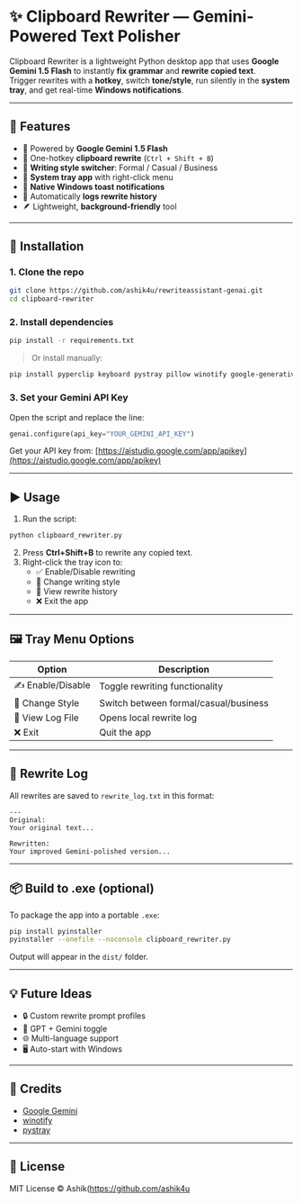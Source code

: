 # ✨ Clipboard Rewriter — Gemini-Powered Text Polisher

Clipboard Rewriter is a lightweight Python desktop app that uses **Google Gemini 1.5 Flash** to instantly **fix grammar** and **rewrite copied text**.  
Trigger rewrites with a **hotkey**, switch **tone/style**, run silently in the **system tray**, and get real-time **Windows notifications**.

---

## 🚀 Features

- 🧠 Powered by **Google Gemini 1.5 Flash**
- 📝 One-hotkey **clipboard rewrite** (`Ctrl + Shift + B`)
- 🔁 **Writing style switcher**: Formal / Casual / Business
- 📌 **System tray app** with right-click menu
- 🔔 **Native Windows toast notifications**
- 💾 Automatically **logs rewrite history**
- 🪶 Lightweight, **background-friendly** tool

---

## 🔧 Installation

### 1. Clone the repo
```bash
git clone https://github.com/ashik4u/rewriteassistant-genai.git
cd clipboard-rewriter
```

### 2. Install dependencies
```bash
pip install -r requirements.txt
```

> Or install manually:
```bash
pip install pyperclip keyboard pystray pillow winotify google-generativeai
```

### 3. Set your Gemini API Key

Open the script and replace the line:
```python
genai.configure(api_key="YOUR_GEMINI_API_KEY")
```

Get your API key from: [https://aistudio.google.com/app/apikey](https://aistudio.google.com/app/apikey)

---

## ▶️ Usage

1. Run the script:

```bash
python clipboard_rewriter.py
```

2. Press **Ctrl+Shift+B** to rewrite any copied text.
3. Right-click the tray icon to:
   - ✅ Enable/Disable rewriting
   - 🔁 Change writing style
   - 📂 View rewrite history
   - ❌ Exit the app

---

## 🖼 Tray Menu Options

| Option               | Description                          |
|----------------------|--------------------------------------|
| ✍️ Enable/Disable     | Toggle rewriting functionality       |
| 🔁 Change Style       | Switch between formal/casual/business |
| 📂 View Log File      | Opens local rewrite log              |
| ❌ Exit               | Quit the app                         |

---

## 📂 Rewrite Log

All rewrites are saved to `rewrite_log.txt` in this format:

```
---
Original:
Your original text...

Rewritten:
Your improved Gemini-polished version...
```

---

## 📦 Build to .exe (optional)

To package the app into a portable `.exe`:

```bash
pip install pyinstaller
pyinstaller --onefile --noconsole clipboard_rewriter.py
```

Output will appear in the `dist/` folder.

---

## 💡 Future Ideas

- 🔒 Custom rewrite prompt profiles
- 🧠 GPT + Gemini toggle
- 🌐 Multi-language support
- 🖥️ Auto-start with Windows

---

## 🧠 Credits

- [Google Gemini](https://aistudio.google.com/)
- [winotify](https://github.com/gristlabs/winotify)
- [pystray](https://github.com/moses-palmer/pystray)

---

## 📄 License

MIT License © Ashik(https://github.com/ashik4u
